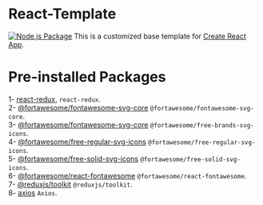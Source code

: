 # React-Template
[![Node.js Package](https://github.com/Yassinos-coder/cra-template-yassinos/actions/workflows/npm-publish.yml/badge.svg?branch=main)](https://github.com/Yassinos-coder/cra-template-yassinos/actions/workflows/npm-publish.yml)
This is a customized base template for [Create React App](https://github.com/facebook/create-react-app).

# Pre-installed Packages 
1- [react-redux](https://react-redux.js.org/), `react-redux`.<br />
2- [@fortawesome/fontawesome-svg-core](https://fontawesome.com/docs/web/use-with/react/) `@fortawesome/fontawesome-svg-core`.<br />
3- [@fortawesome/fontawesome-svg-core](https://fontawesome.com/docs/web/use-with/react/)        `@fortawesome/free-brands-svg-icons`.<br />
4- [@fortawesome/free-regular-svg-icons](https://fontawesome.com/docs/web/use-with/react/)       `@fortawesome/free-regular-svg-icons`.<br />
5- [@fortawesome/free-solid-svg-icons](https://fontawesome.com/docs/web/use-with/react/)       `@fortawesome/free-solid-svg-icons`.<br />
6- [@fortawesome/react-fontawesome](https://fontawesome.com/docs/web/use-with/react/)       `@fortawesome/react-fontawesome`.<br />
7- [@reduxjs/toolkit](https://redux-toolkit.js.org/introduction/getting-started) `@reduxjs/toolkit`.<br />
8- [axios](https://axios-http.com/docs/api_intro) `Axios`.<br />
